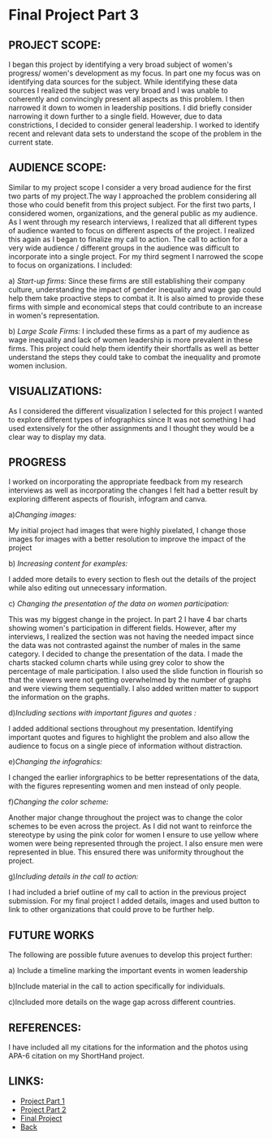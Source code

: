 # Final Project Part 3 #

## PROJECT SCOPE: ##

I began this project by identifying a very broad subject of women's progress/ women's development as my focus. In part one my focus was on identifying data sources for the subject. While identifying these data sources I realized the subject was very broad and I was unable to coherently and convincingly present all aspects as this problem. I then narrowed it down to women in leadership positions. I did briefly consider narrowing it down further to a single field. However, due to data constrictions, I decided to consider general leadership. 
I worked to identify recent and relevant data sets to understand the scope of the problem in the current state.

## AUDIENCE SCOPE: ##
Similar to my project scope I consider a very broad audience for the first two parts of my project.The way I approached the problem considering all those who could benefit from this project subject. For the first two parts, I considered women, organizations, and the general public as my audience. As I went through my research interviews, I realized that all different types of audience wanted to focus on different aspects of the project. I realized this again as I began to finalize my call to action. The call to action for a very wide audience / different groups in the audience was difficult to incorporate into a single project. For my third segment I narrowed the scope to focus on organizations. I included:

a) *Start-up firms:*
Since these firms are still establishing their company culture, understanding the impact of gender inequality and wage gap could help them take proactive steps to combat it.
It is also aimed to provide these firms with simple and economical steps that could contribute to an increase in women's representation.

b) *Large Scale Firms:*
I included these firms as a part of my audience as wage inequality and lack of women leadership is more prevalent in these firms. This project could help them identify their shortfalls as well as better understand the steps they could take to combat the inequality and promote women inclusion.

## VISUALIZATIONS: ##
As I considered the different visualization I selected for this project I wanted to explore different types of infographics since It was not something I had used extensively for the other assignments and I thought they would be a clear way to display my data. 

## PROGRESS ##

I worked on  incorporating the appropriate feedback from my research interviews as well as incorporating the changes I felt had a better result by exploring different aspects of flourish, infogram and canva.

a)*Changing images:* 

My initial project had images that were highly pixelated, I change those images for images with a better resolution to improve the impact of the project

b) *Increasing content for examples:*

I added more details to every section to flesh out the details of the project while also editing out unnecessary information.

c) *Changing the presentation of the data on women participation:*

This was my biggest change in the project. In part 2 I have 4 bar charts showing women's participation in different fields. However, after my interviews, I realized the section was not having the needed impact since the data was not contrasted against the number of males in the same category. I decided to change the presentation of the data. I made the charts stacked column charts while using grey color to show the percentage of male participation. I also used the slide function in flourish so that the viewers were not getting overwhelmed by the number of graphs and were viewing them sequentially. I also added written matter to support the information on the graphs. 

d)*Including sections with important figures and quotes :*

I added additional sections throughout my presentation. Identifying important quotes and figures to highlight the problem and also allow the audience to focus on a single piece of information without distraction.

e)*Changing the infograhics:*

I changed the earlier inforgraphics to be better representations of the data, with the figures representing women and men instead of only people.

f)*Changing the color scheme:*

Another major change throughout the project was to change the color schemes to be even across the project. As I did not want to reinforce the stereotype by using the pink color for women I ensure to use yellow where women were being represented through the project. I also ensure men were represented in blue. This ensured there was uniformity throughout the project.

g)*Including details in the call to action:*

I had included a brief outline of my call to action in the previous project submission. For my final project I added details, images and used button to link to other organizations that could prove to be further help.

## FUTURE WORKS ##

The following are possible future avenues to develop this project further:

a) Include a timeline marking the important events in women leadership

b)Include material in the call to action specifically for individuals.

c)Included more details on the wage gap across different countries.
  
## REFERENCES: ##
I have included all my citations for the information and the photos using APA-6 citation on my ShortHand project.

## LINKS: ##
- [Project Part 1](FinalProjectPart1.md)
- [Project Part 2](FinalProjectPart2.md)
- [Final Project]( https://carnegiemellon.shorthandstories.com/a-seat-at-the-table/index.html)
- [Back](ReadMe.md)

